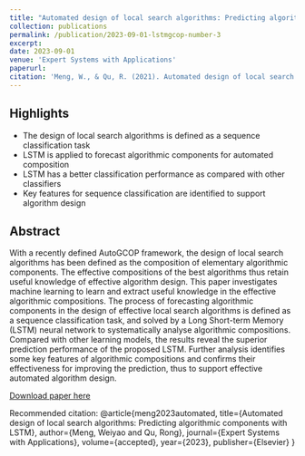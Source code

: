 ```yaml
---
title: "Automated design of local search algorithms: Predicting algorithmic components with LSTM"
collection: publications
permalink: /publication/2023-09-01-lstmgcop-number-3
excerpt: 
date: 2023-09-01
venue: 'Expert Systems with Applications'
paperurl: 
citation: 'Meng, W., & Qu, R. (2021). Automated design of local search algorithms: Predicting algorithmic components with LSTM. Expert Systems with Applications, accepted'
---
```

Highlights
----
- The design of local search algorithms is defined as a sequence classification task 
- LSTM is applied to forecast algorithmic components for automated composition 
- LSTM has a better classification performance as compared with other classifiers 
- Key features for sequence classification are identified to support algorithm design

Abstract
----
With a recently defined AutoGCOP framework, the design of local search algorithms has been defined as the composition of elementary algorithmic components. The effective compositions of the best algorithms thus retain useful knowledge of effective algorithm design. This paper investigates machine learning to learn and extract useful knowledge in the effective algorithmic compositions. The process of forecasting algorithmic components in the design of effective local search algorithms is defined as a sequence classification task, and solved by a Long Short-term Memory (LSTM) neural network to systematically analyse algorithmic compositions. Compared with other learning models, the results reveal the superior prediction performance of the proposed LSTM. Further analysis identifies some key features of algorithmic compositions and confirms their effectiveness for improving the prediction, thus to support effective automated algorithm design.

[Download paper here](http://weiyaomeng.github.io/files/LSTM_paper0822.pdf)

Recommended citation: 
@article{meng2023automated,
  title={Automated design of local search algorithms: Predicting algorithmic components with LSTM},
  author={Meng, Weiyao and Qu, Rong},
  journal={Expert Systems with Applications},
  volume={accepted},
  year={2023},
  publisher={Elsevier}
}